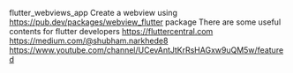  flutter_webviews_app
 Create a webview using https://pub.dev/packages/webview_flutter package
 There are some useful contents for flutter developers
 https://fluttercentral.com
 https://medium.com/@shubham.narkhede8
 https://www.youtube.com/channel/UCevAntJtKrRsHAGxw9uQM5w/featured
